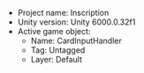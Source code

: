 <!-- UNITY CODE ASSIST INSTRUCTIONS START -->
- Project name: Inscription
- Unity version: Unity 6000.0.32f1
- Active game object:
  - Name: CardInputHandler
  - Tag: Untagged
  - Layer: Default
<!-- UNITY CODE ASSIST INSTRUCTIONS END -->